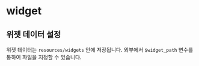 # widget

## 위젯 데이터 설정
위젯 데이터는 `resources/widgets` 안에 저장됩니다. 
외부에서 `$widget_path` 변수를 통하여 파일을 지정할 수 있습니다. 
